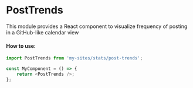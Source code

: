 # PostTrends

This module provides a React component to visualize frequency of posting in a GitHub-like calendar view

#### How to use:

```js
import PostTrends from 'my-sites/stats/post-trends';

const MyComponent = () => {
	return <PostTrends />;
};
```
